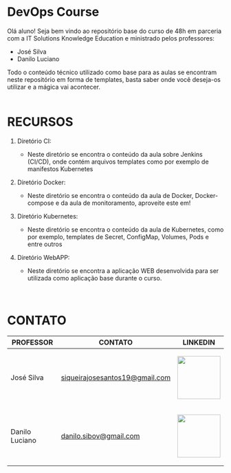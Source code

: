 # DevOps Course
Olá aluno! Seja bem vindo ao repositório base do curso de 48h em parceria com a IT Solutions Knowledge Education e ministrado pelos professores:

* José Silva
* Danilo Luciano

Todo o conteúdo técnico utilizado como base para as aulas se encontram neste repositório em forma de templates, basta saber onde você deseja-os utilizar e a mágica vai acontecer.
<br><br>
# RECURSOS
1. Diretório CI:
    * Neste diretório se encontra o conteúdo da aula sobre Jenkins (CI/CD), onde contém arquivos templates como por exemplo de manifestos Kubernetes

2. Diretório Docker:
    * Neste diretório se encontra o conteúdo da aula de Docker, Docker-compose e da aula de monitoramento, aproveite este em!

3. Diretório Kubernetes:
    * Neste diretório se encontra o conteúdo da aula de Kubernetes, como por exemplo, templates de Secret, ConfigMap, Volumes, Pods e entre outros

4. Diretório WebAPP:
    * Neste diretório se encontra a aplicação WEB desenvolvida para ser utilizada como aplicação base durante o curso.
<br><br><br>
# CONTATO
|PROFESSOR|CONTATO|LINKEDIN|
| -------- |-------- |-------- |
José Silva|siqueirajosesantos19@gmail.com|<a href="https://www.linkedin.com/in/jgsiqueiraa/"><img src="https://img.shields.io/badge/LinkedIn-0077B5?style=for-the-badge&logo=linkedin&logoColor=white" width="100" hspace="0" vspace="15"></a>|
Danilo Luciano|danilo.sibov@gmail.com|<a href="https://www.linkedin.com/in/daniloluciano/"><img src="https://img.shields.io/badge/LinkedIn-0077B5?style=for-the-badge&logo=linkedin&logoColor=white" width="100" hspace="0" vspace="15"></a>|